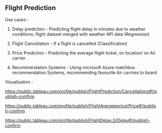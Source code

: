 Flight Prediction
-----------------

Use cases :

1. Delay prediction - Predicting flight delay in minutes due to weather conditions; flight dataset merged with weather API data (Regression)

2. Flight Cancellation - If a flight is cancelled (Classification)

3. Price Prediction - Predicting the average flight ticket, on location/ on Air carrier 

4. Recommendation Systems - Using microsoft Azure matchbox recommendation Systems, recommending favourite Air carrires to board


Visualization :

https://public.tableau.com/profile/publish/FlightPrediction/Cancellations#!/publish-confirm

https://public.tableau.com/profile/publish/FlightAverageprice/Price#!/publish-confirm

https://public.tableau.com/profile/publish/FlightDelay_0/Delay#!/publish-confirm